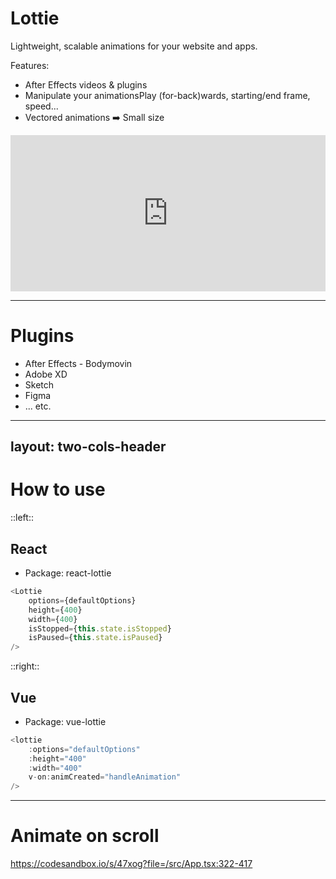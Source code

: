 # Lottie <MarkerLottie />

Lightweight, scalable animations for your website and apps.

Features:
- After Effects videos & plugins
- Manipulate your animationsPlay (for-back)wards, starting/end frame, speed...
- Vectored animations ➡️ Small size

<div class="mt-2">
  <iframe height="250" style="width: 100%;" scrolling="no" title="Heart animation" src="https://codepen.io/k-ivan/embed/JqXWWr?default-tab=html%2Cresult" frameborder="no" loading="lazy" allowtransparency="true" allowfullscreen="true">
    See the Pen <a href="https://codepen.io/k-ivan/pen/JqXWWr">
    Heart animation</a> by Ivan (<a href="https://codepen.io/k-ivan">@k-ivan</a>)
    on <a href="https://codepen.io">CodePen</a>.
  </iframe>
</div>

---

# Plugins <MarkerLottie />

- After Effects - Bodymovin
- Adobe XD
- Sketch
- Figma
- ... etc.

---
layout: two-cols-header
---

# How to use <MarkerLottie />

::left::

## React

<div class="mx-2">

- Package: react-lottie

```js
<Lottie
    options={defaultOptions}
    height={400}
    width={400}
    isStopped={this.state.isStopped}
    isPaused={this.state.isPaused}
/>
```
</div>

::right::

## Vue

<div class="mx-2">

- Package: vue-lottie

```js
<lottie
    :options="defaultOptions"
    :height="400"
    :width="400"
    v-on:animCreated="handleAnimation"
/>
```
</div>

---

# Animate on scroll <MarkerLottie />

https://codesandbox.io/s/47xog?file=/src/App.tsx:322-417